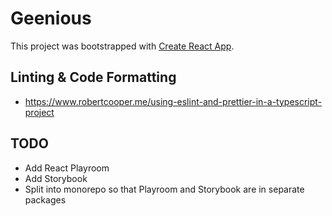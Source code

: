 # Geenious

This project was bootstrapped with [Create React App](https://github.com/facebook/create-react-app).

## Linting & Code Formatting

- https://www.robertcooper.me/using-eslint-and-prettier-in-a-typescript-project

## TODO

- Add React Playroom
- Add Storybook
- Split into monorepo so that Playroom and Storybook are in separate packages
